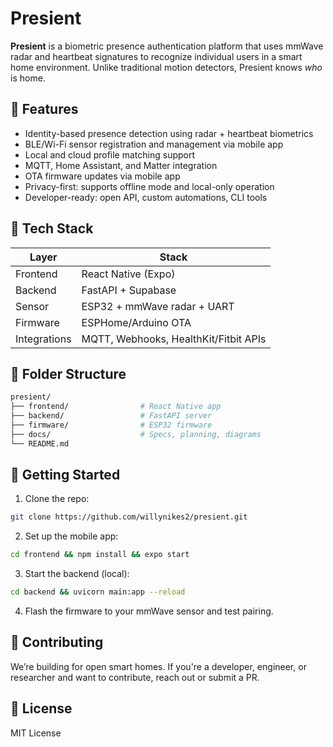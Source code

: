 # Presient

**Presient** is a biometric presence authentication platform that uses mmWave radar and heartbeat signatures to recognize individual users in a smart home environment. Unlike traditional motion detectors, Presient knows *who* is home.

## 🌟 Features

- Identity-based presence detection using radar + heartbeat biometrics
- BLE/Wi-Fi sensor registration and management via mobile app
- Local and cloud profile matching support
- MQTT, Home Assistant, and Matter integration
- OTA firmware updates via mobile app
- Privacy-first: supports offline mode and local-only operation
- Developer-ready: open API, custom automations, CLI tools

## 🔧 Tech Stack

| Layer        | Stack                                   |
|--------------|------------------------------------------|
| Frontend     | React Native (Expo)                     |
| Backend      | FastAPI + Supabase                      |
| Sensor       | ESP32 + mmWave radar + UART             |
| Firmware     | ESPHome/Arduino OTA                     |
| Integrations | MQTT, Webhooks, HealthKit/Fitbit APIs   |

## 🧱 Folder Structure

```bash
presient/
├── frontend/                # React Native app
├── backend/                 # FastAPI server
├── firmware/                # ESP32 firmware
├── docs/                    # Specs, planning, diagrams
└── README.md
```

## 🚀 Getting Started

1. Clone the repo:
```bash
git clone https://github.com/willynikes2/presient.git
```

2. Set up the mobile app:
```bash
cd frontend && npm install && expo start
```

3. Start the backend (local):
```bash
cd backend && uvicorn main:app --reload
```

4. Flash the firmware to your mmWave sensor and test pairing.

## 🤝 Contributing

We’re building for open smart homes. If you're a developer, engineer, or researcher and want to contribute, reach out or submit a PR.

## 📄 License

MIT License

